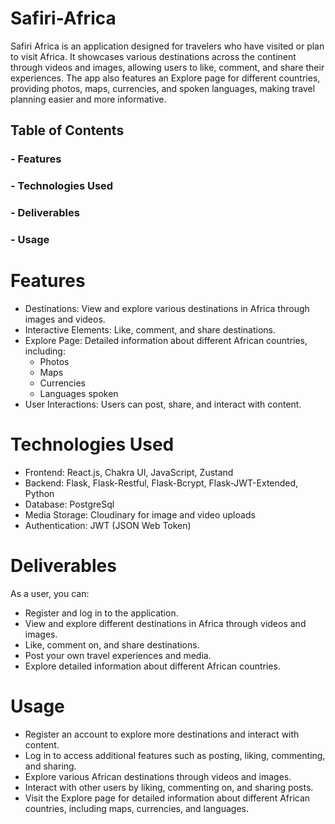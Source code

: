 # Safiri-Africa

Safiri Africa is an application designed for travelers who have visited or plan to visit Africa. It showcases various destinations across the continent through videos and images, allowing users to like, comment, and share their experiences. The app also features an Explore page for different countries, providing photos, maps, currencies, and spoken languages, making travel planning easier and more informative.

## Table of Contents
### - Features
### - Technologies Used
### - Deliverables
### - Usage

# Features
- Destinations: View and explore various destinations in Africa through images and videos.
- Interactive Elements: Like, comment, and share destinations.
- Explore Page: Detailed information about different African countries, including:
   - Photos
   - Maps
   - Currencies
   - Languages spoken
- User Interactions: Users can post, share, and interact with content.

# Technologies Used
- Frontend: React.js, Chakra UI, JavaScript, Zustand
- Backend: Flask, Flask-Restful, Flask-Bcrypt, Flask-JWT-Extended, Python
- Database: PostgreSql
- Media Storage: Cloudinary for image and video uploads
- Authentication: JWT (JSON Web Token)

# Deliverables
As a user, you can:

- Register and log in to the application.
- View and explore different destinations in Africa through videos and images.
- Like, comment on, and share destinations.
- Post your own travel experiences and media.
- Explore detailed information about different African countries.

# Usage
- Register an account to explore more destinations and interact with content.
- Log in to access additional features such as posting, liking, commenting, and sharing.
- Explore various African destinations through videos and images.
- Interact with other users by liking, commenting on, and sharing posts.
- Visit the Explore page for detailed information about different African countries, including maps, currencies, and languages.